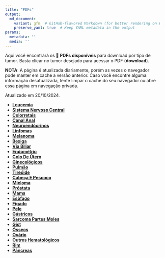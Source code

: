 ```yaml
---
title: "PDFs"
output: 
  md_document:
    variant: gfm  # GitHub-flavored Markdown (for better rendering on GitHub)
    preserve_yaml: true  # Keep YAML metadata in the output
params:
  metadata: ''
  media: ''
---
```


Aqui você encontrará os 📝 **PDFs disponíveis** para download por tipo
de tumor. Basta clicar no tumor desejado para acessar o PDF
(**download**).

**NOTA**: A página é atualizada diariamente, porém as vezes o navegador
pode manter em cache a versão anterior. Caso você encontre alguma
informação desatualizada, tente limpar o cache do seu navegador ou abre
essa página em navegação privada.

Atualizado em 20/10/2024.

- [**Leucemia**](https://coeoralmeds-e768.restdb.io/media/6714ada2f63b8048000197d3?download=true)
- [**Sistema Nervoso
  Central**](https://coeoralmeds-e768.restdb.io/media/6714ada4f63b8048000197d6?download=true)
- [**Colorretais**](https://coeoralmeds-e768.restdb.io/media/6714ada6f63b8048000197db?download=true)
- [**Canal
  Anal**](https://coeoralmeds-e768.restdb.io/media/6714ada7f63b8048000197dd?download=true)
- [**Neuroendócrinos**](https://coeoralmeds-e768.restdb.io/media/6714ada8f63b8048000197df?download=true)
- [**Linfomas**](https://coeoralmeds-e768.restdb.io/media/6714ada9f63b8048000197e1?download=true)
- [**Melanoma**](https://coeoralmeds-e768.restdb.io/media/6714adaaf63b8048000197e3?download=true)
- [**Bexiga**](https://coeoralmeds-e768.restdb.io/media/6714adacf63b8048000197e5?download=true)
- [**Via
  Biliar**](https://coeoralmeds-e768.restdb.io/media/6714adadf63b8048000197e7?download=true)
- [**Endométrio**](https://coeoralmeds-e768.restdb.io/media/6714adaef63b8048000197e9?download=true)
- [**Colo De
  Útero**](https://coeoralmeds-e768.restdb.io/media/6714adaff63b8048000197eb?download=true)
- [**Ginecológicos**](https://coeoralmeds-e768.restdb.io/media/6714adb0f63b8048000197ed?download=true)
- [**Pulmão**](https://coeoralmeds-e768.restdb.io/media/6714adb1f63b8048000197ef?download=true)
- [**Tireóide**](https://coeoralmeds-e768.restdb.io/media/6714adb3f63b8048000197f3?download=true)
- [**Cabeça E
  Pescoço**](https://coeoralmeds-e768.restdb.io/media/6714adb5f63b8048000197f5?download=true)
- [**Mieloma**](https://coeoralmeds-e768.restdb.io/media/6714adb6f63b8048000197f7?download=true)
- [**Próstata**](https://coeoralmeds-e768.restdb.io/media/6714adb7f63b8048000197f9?download=true)
- [**Mama**](https://coeoralmeds-e768.restdb.io/media/6714adb9f63b8048000197fd?download=true)
- [**Esôfago**](https://coeoralmeds-e768.restdb.io/media/6714adbaf63b8048000197ff?download=true)
- [**Fígado**](https://coeoralmeds-e768.restdb.io/media/6714adbcf63b804800019802?download=true)
- [**Pele**](https://coeoralmeds-e768.restdb.io/media/6714adbdf63b804800019804?download=true)
- [**Gástricos**](https://coeoralmeds-e768.restdb.io/media/6714adbef63b804800019805?download=true)
- [**Sarcoma Partes
  Moles**](https://coeoralmeds-e768.restdb.io/media/6714adbff63b804800019807?download=true)
- [**Gist**](https://coeoralmeds-e768.restdb.io/media/6714adc0f63b804800019809?download=true)
- [**Ósseos**](https://coeoralmeds-e768.restdb.io/media/6714adc1f63b80480001980b?download=true)
- [**Ovário**](https://coeoralmeds-e768.restdb.io/media/6714adc3f63b80480001980d?download=true)
- [**Outros
  Hematológicos**](https://coeoralmeds-e768.restdb.io/media/6714adc4f63b80480001980f?download=true)
- [**Rim**](https://coeoralmeds-e768.restdb.io/media/6714adc5f63b804800019811?download=true)
- [**Pâncreas**](https://coeoralmeds-e768.restdb.io/media/6714adc6f63b804800019813?download=true)
